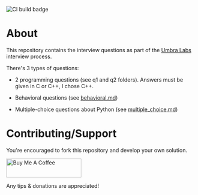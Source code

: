 ![CI build badge](https://github.com/raleighlittles/Umbra-Coderbyte-Assessment-Solutions/actions/workflows/main.yml/badge.svg)

# About

This repository contains the interview questions as part of the [Umbra Labs](https://umbra.space/) interview process.

There's 3 types of questions:

* 2 programming questions (see q1 and q2 folders). Answers must be given in C or C++, I chose C++.

* Behavioral questions (see [behavioral.md](./behavioral.md))

* Multiple-choice questions about Python (see [multiple_choice.md](./multiple_choice.md))

# Contributing/Support

You're encouraged to fork this repository and develop your own solution.

<a href="https://www.buymeacoffee.com/raleighlittles" target="_blank"><img src="https://cdn.buymeacoffee.com/buttons/default-orange.png" alt="Buy Me A Coffee" height="50" width="200"></a>

Any tips & donations are appreciated!